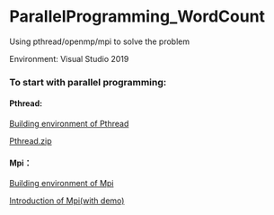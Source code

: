 # ParallelProgramming_WordCount
Using pthread/openmp/mpi to solve the problem

Environment:
Visual Studio 2019

### To start with parallel programming:
#### Pthread:

[Building environment of Pthread](https://blog.csdn.net/sijia5135/article/details/115356079)

[Pthread.zip](https://github.com/jywang616/ParallelProgramming_WordCount/blob/main/packages/pthread.zip)

#### Mpi：
[Building environment of Mpi](https://www.jianshu.com/p/c74cf04ca415)

[Introduction of Mpi(with demo)](https://zhuanlan.zhihu.com/p/355652501)
